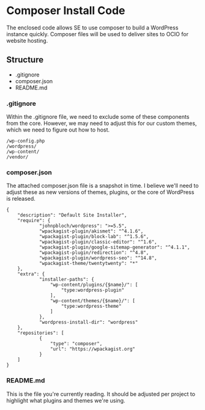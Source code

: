 # Composer Install Code

The enclosed code allows SE to use composer to build a WordPress instance quickly. Composer files will be used to deliver sites to OCIO for website hosting.

## Structure

- .gitignore
- composer.json
- README.md

### .gitignore

Within the .gitignore file, we need to exclude some of these components from the core. However, we may need to adjust this for our custom themes, which we need to figure out how to host.

```
/wp-config.php
/wordpress/
/wp-content/
/vendor/
```

### composer.json

The attached composer.json file is a snapshot in time. I believe we'll need to adjust these as new versions of themes, plugins, or the core of WordPress is released.

```
{
    "description": "Default Site Installer",
    "require": {
            "johnpbloch/wordpress": ">=5.5",
            "wpackagist-plugin/akismet": "^4.1.6",
            "wpackagist-plugin/block-lab": "^1.5.6",
            "wpackagist-plugin/classic-editor": "^1.6",
            "wpackagist-plugin/google-sitemap-generator": "^4.1.1",
            "wpackagist-plugin/redirection": "^4.8",
            "wpackagist-plugin/wordpress-seo": "^14.8",
            "wpackagist-theme/twentytwenty": "*"
	},
	"extra": {
	        "installer-paths": {
	            "wp-content/plugins/{$name}/": [
	                "type:wordpress-plugin"
	            ],
	            "wp-content/themes/{$name}/": [
	                "type:wordpress-theme"
	            ]
	        },
	        "wordpress-install-dir": "wordpress"
	},
	"repositories": [
	        {
	            "type": "composer",
	            "url": "https://wpackagist.org"
	        }
	]
}
```

### README.md

This is the file you're currently reading. It should be adjusted per project to highlight what plugins and themes we're using.
